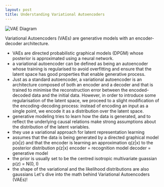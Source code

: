 ```yaml
---
layout: post
title: Understanding Variational Autoencoders
---
```


![VAE Diagram](/Users/hillary/Documents/hillary-ngai.github.io/images/VAE.png)

Variational Autoencoders (VAEs) are generative models with an encoder-decoder architecture.
* VAEs are directed probabilistic graphical models (DPGM) whose posterior is 
approximated using a neural network.
* a variational autoencoder can be defined as being an autoencoder whose training is regularised to avoid overfitting and ensure that the latent space has good properties that enable generative process.
* Just as a standard autoencoder, a variational autoencoder is an architecture composed of both an encoder and a decoder and that is trained to minimise the reconstruction error between the encoded-decoded data and the initial data. However, in order to introduce some regularisation of the latent space, we proceed to a slight modification of the encoding-decoding process: instead of encoding an input as a single point, we encode it as a distribution over the latent space.
* generative modeling tries to learn how the data is generated, and to reflect the underlying causal relations
make strong assumptions about the distribution of the latent variables.
* they use a variational approach for latent representation learning
* assumes that the data is being generated by a directed graphical model p(x|z)
and that the encoder is learning an approximation q(z|x) to the posterior distribution p(z|x)
encoder = recognition model
decoder = generative model
* the prior is usually set to be the centred isotropic multivariate guassian p(z) = N(0, I)
* the shape of the variational and the likelihood distributions are also gaussians
Let's dive into the math behind Variational Autoencoders (VAEs)!